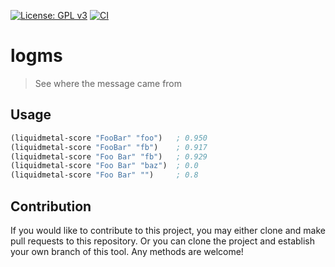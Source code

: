 [![License: GPL v3](https://img.shields.io/badge/License-GPL%20v3-blue.svg)](https://www.gnu.org/licenses/gpl-3.0)
[![CI](https://github.com/jcs-elpa/logms/actions/workflows/test.yml/badge.svg)](https://github.com/jcs-elpa/logms/actions/workflows/test.yml)

# logms
> See where the message came from

## Usage

```el
(liquidmetal-score "FooBar" "foo")   ; 0.950
(liquidmetal-score "FooBar" "fb")    ; 0.917
(liquidmetal-score "Foo Bar" "fb")   ; 0.929
(liquidmetal-score "Foo Bar" "baz")  ; 0.0
(liquidmetal-score "Foo Bar" "")     ; 0.8
```

## Contribution

If you would like to contribute to this project, you may either
clone and make pull requests to this repository. Or you can
clone the project and establish your own branch of this tool.
Any methods are welcome!

